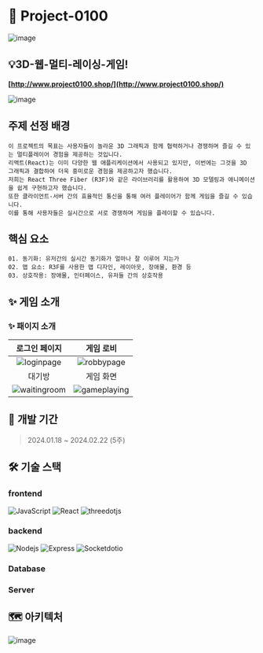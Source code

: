 # 🚗 Project-0100

![image](https://github.com/DGboost/Project-0100/assets/147890917/02e30553-576c-4409-a12f-7b66d062d078)

## 💡3D-웹-멀티-레이싱-게임!

**[http://www.project0100.shop/](http://www.project0100.shop/)**

![image](https://github.com/DGboost/Project-0100/assets/147890917/d3ad0a2b-7f30-4943-8814-640e42248da0)


## 주제 선정 배경
```
이 프로젝트의 목표는 사용자들이 놀라운 3D 그래픽과 함께 협력하거나 경쟁하며 즐길 수 있는 멀티플레이어 경험을 제공하는 것입니다.
리액트(React)는 이미 다양한 웹 애플리케이션에서 사용되고 있지만, 이번에는 그것을 3D 그래픽과 결합하여 더욱 흥미로운 경험을 제공하고자 했습니다.
저희는 React Three Fiber (R3F)와 같은 라이브러리를 활용하여 3D 모델링과 애니메이션을 쉽게 구현하고자 했습니다.
또한 클라이언트-서버 간의 효율적인 통신을 통해 여러 플레이어가 함께 게임을 즐길 수 있습니다.
이를 통해 사용자들은 실시간으로 서로 경쟁하며 게임을 플레이할 수 있습니다.
```

## 핵심 요소
```
01. 동기화: 유저간의 실시간 동기화가 얼마나 잘 이루어 지는가
02. 맵 요소: R3F를 사용한 맵 디자인, 레이아웃, 장애물, 환경 등
03. 상호작용: 장애물, 인터페이스, 유저들 간의 상호작용
```

## ✨ 게임 소개
### ✨ 패이지 소개
|                                                                       로그인 페이지                                                                     |                                                                        게임 로비                                                                         |
| :------------------------------------------------------------------------------------------------------------------------------------------------------------: | :-----------------------------------------------------------------------------------------------------------------------------------------------: |
| ![loginpage](https://github.com/DGboost/Project-0100/assets/147890917/6b657fe2-6a20-4726-aa45-febd4c3fab0d)   | ![robbypage](https://github.com/DGboost/Project-0100/assets/147890917/ee3449f6-9997-4d0c-bb8a-43605c6daf22)|
|                                                                            대기방                                                                            |                                                                       게임 화면                                                                       |
|     ![waitingroom](https://github.com/DGboost/Project-0100/assets/147890917/986274eb-73c9-4d34-87ae-77b14629e381)      | ![gameplaying](https://github.com/DGboost/Project-0100/assets/147890917/916cf4f6-2554-4827-b72b-3f07b0566d0f)  |

## 🚧 개발 기간
> 2024.01.18 ~ 2024.02.22 (5주)

## 🛠️ 기술 스택
### frontend
![JavaScript](https://img.shields.io/badge/javascript-%23323330.svg?style=for-the-badge&logo=javascript&logoColor=%23F7DF1E)
![React](https://img.shields.io/badge/react-61DAFB?style=for-the-badge&logo=react&logoColor=black)
![threedotjs](https://img.shields.io/badge/threedotjs-000000?style=for-the-badge&logo=threedotjs&logoColor=white)

### backend
![Nodejs](https://img.shields.io/badge/node.js-339933?style=for-the-badge&logo=Node.js&logoColor=white)
![Express](https://img.shields.io/badge/express-000000?style=for-the-badge&logo=express&logoColor=white)
![Socketdotio](https://img.shields.io/badge/socketdotio-010101?style=for-the-badge&logo=socketdotio&logoColor=white)

### Database

### Server


## 🗺️ 아키텍처
![image](https://github.com/DGboost/Project-0100/assets/147890917/2d1590d3-9990-485f-843f-ccc83fe7b1e6)
